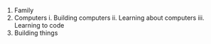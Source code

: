 1. Family
2. Computers
  i. Building computers
  ii. Learning about computers
  iii. Learning to code
3. Building things
